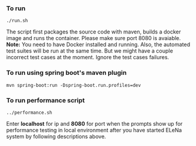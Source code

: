 ### To run

`./run.sh`

The script first packages the source code with maven, builds a docker image and runs the container. Please make sure port 8080 is avaiable. **Note:** You need to have Docker installed and running. Also, the automated test suites will be run at the same time. But we might have a couple incorrect test cases at the moment. Ignore the test cases failures.

### To run using spring boot's maven plugin

`mvn spring-boot:run -Dspring-boot.run.profiles=dev`

### To run performance script

`../performance.sh`

Enter **localhost** for ip and **8080** for port when the prompts show up for performance testing in local environment after you have started ELeNa system by following descriptions above.

